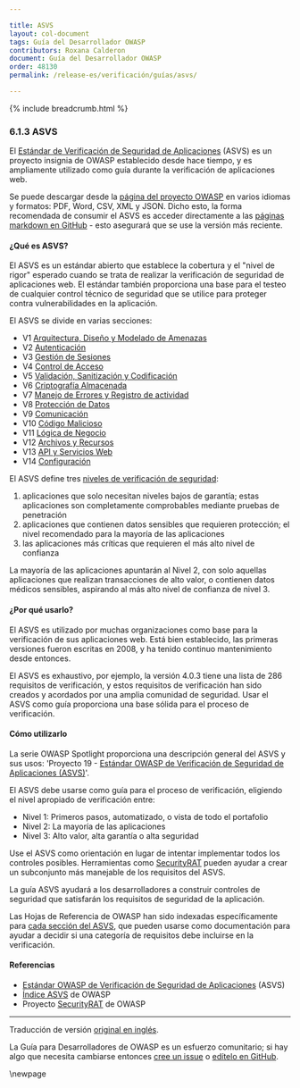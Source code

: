 ```yaml
---

title: ASVS
layout: col-document
tags: Guía del Desarrollador OWASP
contributors: Roxana Calderon
document: Guía del Desarrollador OWASP
order: 48130
permalink: /release-es/verificación/guías/asvs/

---
```


{% include breadcrumb.html %}

### 6.1.3 ASVS

El [Estándar de Verificación de Seguridad de Aplicaciones][asvs] (ASVS) es un proyecto insignia de OWASP establecido desde hace tiempo,
y es ampliamente utilizado como guía durante la verificación de aplicaciones web.

Se puede descargar desde la [página del proyecto OWASP][asvs] en varios idiomas y formatos:
PDF, Word, CSV, XML y JSON. Dicho esto, la forma recomendada de consumir el ASVS es acceder
directamente a las [páginas markdown en GitHub][asvsmd] - esto asegurará que se use la versión más reciente.

#### ¿Qué es ASVS?

El ASVS es un estándar abierto que establece la cobertura y el "nivel de rigor" esperado cuando se trata de
realizar la verificación de seguridad de aplicaciones web.
El estándar también proporciona una base para el testeo de cualquier control técnico de seguridad
que se utilice para proteger contra vulnerabilidades en la aplicación.

El ASVS se divide en varias secciones:

* V1 [Arquitectura, Diseño y Modelado de Amenazas][asvsV1]
* V2 [Autenticación][asvsV2]
* V3 [Gestión de Sesiones][asvsV3]
* V4 [Control de Acceso][asvsV4]
* V5 [Validación, Sanitización y Codificación][asvsV5]
* V6 [Criptografía Almacenada][asvsV6]
* V7 [Manejo de Errores y Registro de actividad][asvsV7]
* V8 [Protección de Datos][asvsV8]
* V9 [Comunicación][asvsV9]
* V10 [Código Malicioso][asvsV10]
* V11 [Lógica de Negocio][asvsV11]
* V12 [Archivos y Recursos][asvsV12]
* V13 [API y Servicios Web][asvsV13]
* V14 [Configuración][asvsV14]

El ASVS define tres [niveles de verificación de seguridad][asvsL123]:

1. aplicaciones que solo necesitan niveles bajos de garantía; estas aplicaciones son completamente comprobables mediante pruebas de penetración
2. aplicaciones que contienen datos sensibles que requieren protección; el nivel recomendado para la mayoría de las aplicaciones
3. las aplicaciones más críticas que requieren el más alto nivel de confianza

La mayoría de las aplicaciones apuntarán al Nivel 2, con solo aquellas aplicaciones que realizan transacciones de alto valor,
o contienen datos médicos sensibles, aspirando al más alto nivel de confianza de nivel 3.

#### ¿Por qué usarlo?

El ASVS es utilizado por muchas organizaciones como base para la verificación de sus aplicaciones web.
Está bien establecido, las primeras versiones fueron escritas en 2008, y ha tenido continuo mantenimiento desde entonces.

El ASVS es exhaustivo, por ejemplo, la versión 4.0.3 tiene una lista de 286 requisitos de verificación,
y estos requisitos de verificación han sido creados y acordados por una amplia comunidad de seguridad.
Usar el ASVS como guía proporciona una base sólida para el proceso de verificación.

#### Cómo utilizarlo

La serie OWASP Spotlight proporciona una descripción general del ASVS y sus usos:
'Proyecto 19 - [Estándar OWASP de Verificación de Seguridad de Aplicaciones (ASVS)][spotlight19]'.

El ASVS debe usarse como guía para el proceso de verificación, eligiendo el nivel apropiado de verificación entre:

* Nivel 1: Primeros pasos, automatizado, o vista de todo el portafolio
* Nivel 2: La mayoría de las aplicaciones
* Nivel 3: Alto valor, alta garantía o alta seguridad

Use el ASVS como orientación en lugar de intentar implementar todos los controles posibles.
Herramientas como [SecurityRAT][srat] pueden ayudar a crear un subconjunto más manejable de los requisitos del ASVS.

La guía ASVS ayudará a los desarrolladores a construir controles de seguridad que satisfarán los requisitos de seguridad de la aplicación.

Las Hojas de Referencia de OWASP han sido indexadas específicamente para [cada sección del ASVS][csasvs],
que pueden usarse como documentación para ayudar a decidir si una categoría de requisitos debe incluirse en la verificación.

#### Referencias

* [Estándar OWASP de Verificación de Seguridad de Aplicaciones][asvs] (ASVS) 
* [Índice ASVS][csasvs] de OWASP
* Proyecto [SecurityRAT][srat] de OWASP

----
Traducción de versión [original en inglés][release080103].

La Guía para Desarrolladores de OWASP es un esfuerzo comunitario; si hay algo que necesita cambiarse
entonces [cree un issue][issue080103] o [edítelo en GitHub][edit080103].

[release080103]: https://github.com/OWASP/www-project-developer-guide/blob/main/release/08-verification/01-guides/03-asvs.md
[asvs]: https://owasp.org/www-project-application-security-verification-standard/
[asvsL123]: https://github.com/OWASP/ASVS/blob/v4.0.3/4.0/en/0x03-Using-ASVS.md#application-security-verification-levels
[asvsmd]: https://github.com/OWASP/ASVS/blob/v4.0.3/4.0/en/0x00-Header.md
[asvsV1]: https://github.com/OWASP/ASVS/blob/v4.0.3/4.0/en/0x10-V1-Architecture.md#v1-architecture-design-and-threat-modeling
[asvsV2]: https://github.com/OWASP/ASVS/blob/v4.0.3/4.0/en/0x11-V2-Authentication.md#v2-authentication
[asvsV3]: https://github.com/OWASP/ASVS/blob/v4.0.3/4.0/en/0x12-V3-Session-management.md#v3-session-management
[asvsV4]: https://github.com/OWASP/ASVS/blob/v4.0.3/4.0/en/0x12-V4-Access-Control.md#v4-access-control
[asvsV5]: https://github.com/OWASP/ASVS/blob/v4.0.3/4.0/en/0x13-V5-Validation-Sanitization-Encoding.md#v5-validation-sanitization-and-encoding
[asvsV6]: https://github.com/OWASP/ASVS/blob/v4.0.3/4.0/en/0x14-V6-Cryptography.md#v6-stored-cryptography
[asvsV7]: https://github.com/OWASP/ASVS/blob/v4.0.3/4.0/en/0x15-V7-Error-Logging.md#v7-error-handling-and-logging
[asvsV8]: https://github.com/OWASP/ASVS/blob/v4.0.3/4.0/en/0x16-V8-Data-Protection.md#v8-data-protection
[asvsV9]: https://github.com/OWASP/ASVS/blob/v4.0.3/4.0/en/0x17-V9-Communications.md#control-objective
[asvsV10]: https://github.com/OWASP/ASVS/blob/v4.0.3/4.0/en/0x18-V10-Malicious.md#v10-malicious-code
[asvsV11]: https://github.com/OWASP/ASVS/blob/v4.0.3/4.0/en/0x19-V11-BusLogic.md#v11-business-logic
[asvsV12]: https://github.com/OWASP/ASVS/blob/v4.0.3/4.0/en/0x20-V12-Files-Resources.md#v12-files-and-resources
[asvsV13]: https://github.com/OWASP/ASVS/blob/v4.0.3/4.0/en/0x21-V13-API.md#v13-api-and-web-service
[asvsV14]: https://github.com/OWASP/ASVS/blob/v4.0.3/4.0/en/0x22-V14-Config.md#v14-configuration
[csasvs]: https://cheatsheetseries.owasp.org/IndexASVS.html
[edit080103]: https://github.com/OWASP/www-project-developer-guide/issues/new?labels=content&template=request.md&title=Update:%2008-verification/01-guides/05-asvs.md
[issue080103]: https://github.com/OWASP/www-project-developer-guide/issues/new?labels=enhancement&template=request.md&title=Update:%2008-verification/01-guides/03-asvs
[spotlight19]: https://youtu.be/3puIavsZfAk
[srat]: https://owasp.org/www-project-securityrat/

\newpage